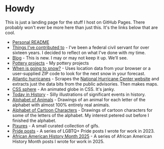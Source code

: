---
---

# Howdy

This is just a landing page for the stuff I host on GitHub Pages. There probably
won't ever be more here than just this. It's the links below that are cool.

- [Personal README](/readme)
- [Things I've contributed to](/work) - I've been a federal civil servant for
  over sixteen years. I decided to reflect on what I've done with my time.
- [Blog](/blog) - This is new. I may or may not keep it up. We'll see.
- [Pottery projects](/pottery-projects) - My pottery projects
- [When is going to snow?](/next-snow) - Uses location data from your browser or
  a user-supplied ZIP code to look for the next snow in your forecast.
- [Atlantic hurricanes](/atlantic-hurricanes) - Scrapes the [National Hurricane
  Center website](https://www.nhc.noaa.gov) and extracts just the data bits from
  the public advisories. Then makes maps.
- [CSS sphere](/css-sphere) - An animated globe in CSS. It's janky.
- [Today in History](/today-in-history) - Silly illustrations of significant
  events in history.
- [Alphabet of Animals](/animals) - Drawings of an animal for each letter of the
  alphabet with almost 100% entirely real animals.
- [Alphabet of Cartoon Characters](/toons) - Drawings of cartoon characters for
  some of the letters of the alphabet. My interest petered out before I finished
  the alphabet.
- [Pixures](/gifs) - A small curated collection of gifs.
- [Pride posts](/pride) - A series of LGBTQ+ Pride posts I wrote for work in 2023.
- [African American History Month 2025](/african-american-history-2025) - A series of African American History Month posts I wrote for work in 2025.
